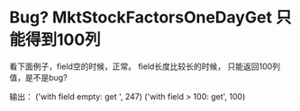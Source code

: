 # Bug?  MktStockFactorsOneDayGet 只能得到100列

看下面例子，field空的时候，正常。
field长度比较长的时候， 只能返回100列值，是不是bug?

输出：
('with field empty: get ', 247)
('with field &gt; 100: get', 100)